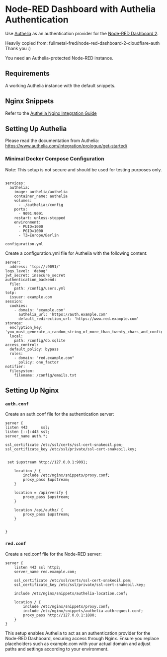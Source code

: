 # Node-RED Dashboard with Authelia Authentication

Use [Authelia](https://www.authelia.com/) as an authentication provider for the [Node-RED Dashboard 2](https://github.com/FlowFuse/node-red-dashboard).

Heavily copied from: fullmetal-fred/node-red-dashboard-2-cloudflare-auth
Thank you :)

You need an Authelia-protected Node-RED instance.

## Requirements
A working Authelia instance with the default snippets.

## Nginx Snippets

Refer to the [Authelia Nginx Integration Guide](https://www.authelia.com/integration/proxies/nginx/)

## Setting Up Authelia

Please read the documentation from Authelia:
https://www.authelia.com/integration/prologue/get-started/

### Minimal Docker Compose Configuration

Note: This setup is not secure and should be used for testing purposes only.

```

services:
  authelia:
    image: authelia/authelia
    container_name: authelia
    volumes:
      - ./authelia:/config
    ports:
      - 9091:9091
    restart: unless-stopped
    environment:
      - PUID=1000
      - PGID=1000
      - TZ=Europe/Berlin

```

`configuration.yml`

Create a configuration.yml file for Authelia with the following content:

```
server:
  address: 'tcp://:9091/'
logs_level: 'debug'
jwt_secret: insecure_secret
authentication_backend:
  file:
    path: /config/users.yml
totp:
  issuer: example.com
session:
  cookies:
    - domain: 'example.com'
      authelia_url: 'https://auth.example.com'
      default_redirection_url: 'https://www.red.example.com'
storage:
  encryption_key: 'you_must_generate_a_random_string_of_more_than_twenty_chars_and_configure_this'
  local:
    path: /config/db.sqlite
access_control:
  default_policy: bypass
  rules:
    - domain: "red.example.com"
      policy: one_factor
notifier:
  filesystem:
    filename: /config/emails.txt

```

## Setting Up Nginx

### `auth.conf`

Create an auth.conf file for the authentication server:

```
server {
listen 443      ssl;
listen [::]:443 ssl;
server_name auth.*;

ssl_certificate /etc/ssl/certs/ssl-cert-snakeoil.pem;
ssl_certificate_key /etc/ssl/private/ssl-cert-snakeoil.key;


 set $upstream http://127.0.0.1:9091;

    location / {
        include /etc/nginx/snippets/proxy.conf;
        proxy_pass $upstream;
    }

    location = /api/verify {
        proxy_pass $upstream;
    }

    location /api/authz/ {
        proxy_pass $upstream;
    }


}
```

### `red.conf`

Create a red.conf file for the Node-RED server:

```
server {
    listen 443 ssl http2;
    server_name red.example.com;

    ssl_certificate /etc/ssl/certs/ssl-cert-snakeoil.pem;
    ssl_certificate_key /etc/ssl/private/ssl-cert-snakeoil.key;

    include /etc/nginx/snippets/authelia-location.conf;

    location / {
        include /etc/nginx/snippets/proxy.conf;
        include /etc/nginx/snippets/authelia-authrequest.conf;
        proxy_pass http://127.0.0.1:1880;
    }
}

```

This setup enables Authelia to act as an authentication provider for the Node-RED Dashboard, securing access through Nginx. Ensure you replace placeholders such as example.com with your actual domain and adjust paths and settings according to your environment.